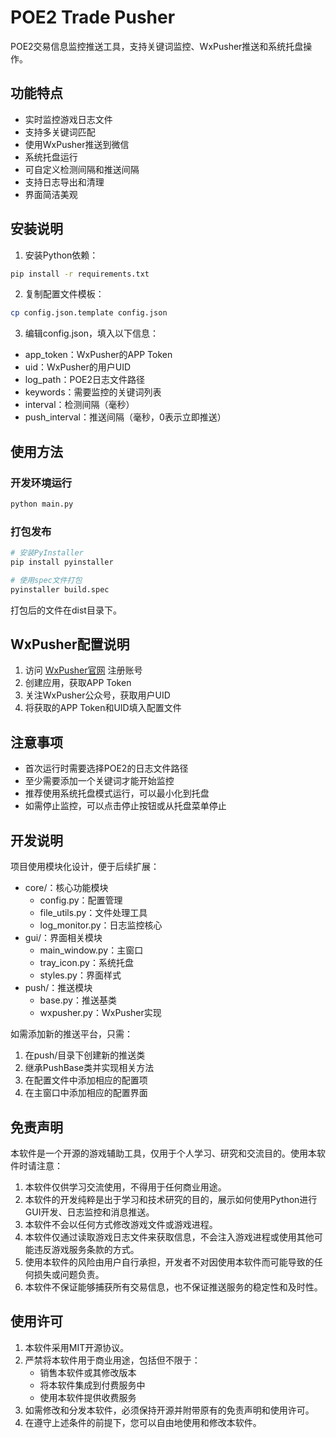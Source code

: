 # POE2 Trade Pusher

POE2交易信息监控推送工具，支持关键词监控、WxPusher推送和系统托盘操作。

## 功能特点

- 实时监控游戏日志文件
- 支持多关键词匹配
- 使用WxPusher推送到微信
- 系统托盘运行
- 可自定义检测间隔和推送间隔
- 支持日志导出和清理
- 界面简洁美观

## 安装说明

1. 安装Python依赖：
```bash
pip install -r requirements.txt
```

2. 复制配置文件模板：
```bash
cp config.json.template config.json
```

3. 编辑config.json，填入以下信息：
- app_token：WxPusher的APP Token
- uid：WxPusher的用户UID
- log_path：POE2日志文件路径
- keywords：需要监控的关键词列表
- interval：检测间隔（毫秒）
- push_interval：推送间隔（毫秒，0表示立即推送）

## 使用方法

### 开发环境运行

```bash
python main.py
```

### 打包发布

```bash
# 安装PyInstaller
pip install pyinstaller

# 使用spec文件打包
pyinstaller build.spec
```

打包后的文件在dist目录下。

## WxPusher配置说明

1. 访问 [WxPusher官网](https://wxpusher.zjiecode.com) 注册账号
2. 创建应用，获取APP Token
3. 关注WxPusher公众号，获取用户UID
4. 将获取的APP Token和UID填入配置文件

## 注意事项

- 首次运行时需要选择POE2的日志文件路径
- 至少需要添加一个关键词才能开始监控
- 推荐使用系统托盘模式运行，可以最小化到托盘
- 如需停止监控，可以点击停止按钮或从托盘菜单停止

## 开发说明

项目使用模块化设计，便于后续扩展：

- core/：核心功能模块
  - config.py：配置管理
  - file_utils.py：文件处理工具
  - log_monitor.py：日志监控核心
- gui/：界面相关模块
  - main_window.py：主窗口
  - tray_icon.py：系统托盘
  - styles.py：界面样式
- push/：推送模块
  - base.py：推送基类
  - wxpusher.py：WxPusher实现

如需添加新的推送平台，只需：
1. 在push/目录下创建新的推送类
2. 继承PushBase类并实现相关方法
3. 在配置文件中添加相应的配置项
4. 在主窗口中添加相应的配置界面

## 免责声明

本软件是一个开源的游戏辅助工具，仅用于个人学习、研究和交流目的。使用本软件时请注意：

1. 本软件仅供学习交流使用，不得用于任何商业用途。
2. 本软件的开发纯粹是出于学习和技术研究的目的，展示如何使用Python进行GUI开发、日志监控和消息推送。
3. 本软件不会以任何方式修改游戏文件或游戏进程。
4. 本软件仅通过读取游戏日志文件来获取信息，不会注入游戏进程或使用其他可能违反游戏服务条款的方式。
5. 使用本软件的风险由用户自行承担，开发者不对因使用本软件而可能导致的任何损失或问题负责。
6. 本软件不保证能够捕获所有交易信息，也不保证推送服务的稳定性和及时性。

## 使用许可

1. 本软件采用MIT开源协议。
2. 严禁将本软件用于商业用途，包括但不限于：
   - 销售本软件或其修改版本
   - 将本软件集成到付费服务中
   - 使用本软件提供收费服务
3. 如需修改和分发本软件，必须保持开源并附带原有的免责声明和使用许可。
4. 在遵守上述条件的前提下，您可以自由地使用和修改本软件。
